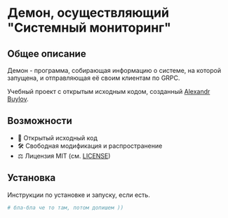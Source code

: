 # Демон, осуществляющий "Системный мониторинг"

## Общее описание
Демон - программа, собирающая информацию о системе, на которой запущена,
и отправляющая её своим клиентам по GRPC.

Учебный проект с открытым исходным кодом, созданный [Alexandr Buylov](https://github.com/a2gx).

## Возможности

- 📂 Открытый исходный код
- 🛠 Свободная модификация и распространение
- ⚖ Лицензия MIT (см. [LICENSE](../sys-stats__/LICENSE))

## Установка

Инструкции по установке и запуску, если есть.

```bash
# бла-бла че то там, потом допишем )) 
```